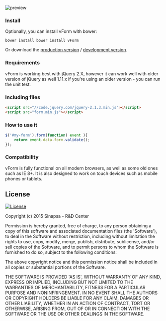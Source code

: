 ![preview](https://raw.githubusercontent.com/sinapsa/vForm/develop/docs/logo.png)


### Install
Optionally, you can install vForm with bower:
```shell
bower install bower install vForm
```
Or download the [production version][min] / [development version][max].

[min]: https://raw.githubusercontent.com/sinapsa/vForm//master/dist/form.min.js
[max]: https://raw.githubusercontent.com/sinapsa/vForm//master/dist/form.js

### Requirements
vForm is working best with jQuery 2.X, however it can work well with older version of jQuery as well 1.11.x
if you're using an older version - you can run the unit test.

### Including files

```html
<script src="//code.jquery.com/jquery-2.1.3.min.js"></script>
<script src="form.min.js"></script>
```

### How to use it
```javascript
$('#my-form').form(function( event ){
	return event.data.form.validate();
});
```


### Compatibility
vForm is fully functional on all modern browsers, as well as some old ones such as IE 8+. It is also designed to work on touch devices such as mobile phones or tablets.

## License

[![License](http://img.shields.io/badge/License-MIT-blue.svg)](http://opensource.org/licenses/MIT)

Copyright (c) 2015 Sinapsa - R&D Center

Permission is hereby granted, free of charge, to any person obtaining
a copy of this software and associated documentation files (the
'Software'), to deal in the Software without restriction, including
without limitation the rights to use, copy, modify, merge, publish,
distribute, sublicense, and/or sell copies of the Software, and to
permit persons to whom the Software is furnished to do so, subject to
the following conditions:

The above copyright notice and this permission notice shall be
included in all copies or substantial portions of the Software.

THE SOFTWARE IS PROVIDED 'AS IS', WITHOUT WARRANTY OF ANY KIND,
EXPRESS OR IMPLIED, INCLUDING BUT NOT LIMITED TO THE WARRANTIES OF
MERCHANTABILITY, FITNESS FOR A PARTICULAR PURPOSE AND NONINFRINGEMENT.
IN NO EVENT SHALL THE AUTHORS OR COPYRIGHT HOLDERS BE LIABLE FOR ANY
CLAIM, DAMAGES OR OTHER LIABILITY, WHETHER IN AN ACTION OF CONTRACT,
TORT OR OTHERWISE, ARISING FROM, OUT OF OR IN CONNECTION WITH THE
SOFTWARE OR THE USE OR OTHER DEALINGS IN THE SOFTWARE.
